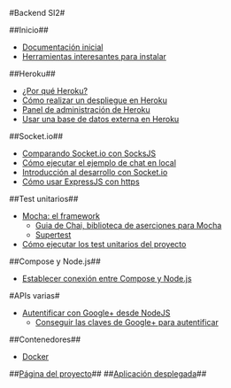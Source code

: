 #Backend SI2#

##Inicio##
* [Documentación inicial](https://github.com/iblancasa/BackendSI2-IV/wiki/Documentaci%C3%B3n-inicial)
* [Herramientas interesantes para instalar](https://github.com/iblancasa/BackendSI2-IV/wiki/Herramientas-interesantes-para-instalar)

##Heroku##
* [¿Por qué Heroku?](https://github.com/iblancasa/BackendSI2-IV/wiki/%C2%BFPor-qu%C3%A9-Heroku%3F)
* [Cómo realizar un despliegue en Heroku](https://github.com/iblancasa/BackendSI2-IV/wiki/C%C3%B3mo-realizar-un-despliegue-en-Heroku)
* [Panel de administración de Heroku](https://github.com/iblancasa/BackendSI2-IV/wiki/Panel-de-control-Heroku)
* [Usar una base de datos externa en Heroku](https://github.com/iblancasa/BackendSI2-IV/wiki/Usar-una-base-de-datos-externa-%28Compose%29-en-Heroku)

##Socket.io##
* [Comparando Socket.io con SocksJS](https://github.com/iblancasa/BackendSI2-IV/wiki/Socket.io-Vs-SocksJS)
* [Cómo ejecutar el ejemplo de chat en local](https://github.com/iblancasa/BackendSI2-IV/wiki/Instalaci%C3%B3n-en-local-del-ejemplo-de-chat)
* [Introducción al desarrollo con Socket.io](https://github.com/iblancasa/BackendSI2-IV/wiki/Introducci%C3%B3n-al-desarrollo-con-socket.io)
* [Cómo usar ExpressJS con https](https://github.com/iblancasa/BackendSI2-IV/wiki/C%C3%B3mo-usar-ExpressJS-con-https)

##Test unitarios##
* [Mocha: el framework](https://github.com/iblancasa/BackendSI2-IV/wiki/Mocha)
    * [Guia de Chai, biblioteca de aserciones para Mocha](https://github.com/iblancasa/BackendSI2-IV/wiki/Chai)
    * [Supertest](https://github.com/iblancasa/BackendSI2-IV/wiki/Supertest)
* [Cómo ejecutar los test unitarios del proyecto](https://github.com/iblancasa/BackendSI2-IV/wiki/Ejecutar-los-test-unitarios-del-proyecto)


##Compose y Node.js##
* [Establecer conexión entre Compose y Node.js](https://github.com/iblancasa/BackendSI2-IV/wiki/Como-establecer-conexi%C3%B3n-entre-una-BD-de-Compose-con-Node.js)


#APIs varias#
* [Autentificar con Google+ desde NodeJS](https://github.com/iblancasa/BackendSI2-IV/wiki/Autentificar-a-un-usuario-utilizando-Google--y-NodeJS)
    * [Conseguir las claves de Google+ para autentificar](https://github.com/iblancasa/BackendSI2-IV/wiki/Conseguir-las-claves-para-autentificar-con-Google-)


##Contenedores##
* [Docker](https://github.com/iblancasa/BackendSI2-IV/wiki/Utilizando-Docker-para-el-proyecto)

##[Página del proyecto](http://iblancasa.github.io/BackendSI2-IV/)##
##[Aplicación desplegada](https://backendsi2.herokuapp.com/)##